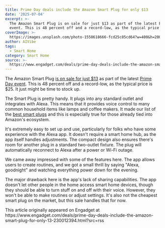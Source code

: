 ```yaml
---
title: Prime Day deals include the Amazon Smart Plug for only $13
date: '2025-07-04'
excerpt: >-
  The Amazon Smart Plug is on sale for just $13 as part of the latest Prime Day
  event. This is 48 percent off and a record-low, as the typical price is...
coverImage: >-
  https://images.unsplash.com/photo-1558618666-fcd25c85cd64?w=400&h=200&fit=crop&auto=format
author: AIVibe
tags:
  - Smart Home
category: Smart Home
source: >-
  https://www.engadget.com/deals/prime-day-deals-include-the-amazon-smart-plug-for-only-13-230012394.html?src=rss
---
```

<p>The Amazon Smart Plug <a data-i13n="elm:affiliate_link;sellerN:Amazon;elmt:;cpos:1;pos:1" href="https://shopping.yahoo.com/rdlw?merchantId=66ea567a-c987-4c2e-a2ff-02904efde6ea&amp;itemId=amazon_B089DR29T6&amp;siteId=us-engadget&amp;pageId=1p-autolink&amp;contentUuid=ca7d88e5-e8d4-49e0-b38a-b6f71b64ee44&amp;featureId=text-link&amp;merchantName=Amazon&amp;linkText=is+on+sale+for+just+%2413&amp;custData=eyJzb3VyY2VOYW1lIjoiV2ViLURlc2t0b3AtVmVyaXpvbiIsImxhbmRpbmdVcmwiOiJodHRwczovL3d3dy5hbWF6b24uY29tL2RwL0IwODlEUjI5VDY_dGFnPWdkZ3QwYy0yMCIsImNvbnRlbnRVdWlkIjoiY2E3ZDg4ZTUtZThkNC00OWUwLWIzOGEtYjZmNzFiNjRlZTQ0Iiwib3JpZ2luYWxVcmwiOiJodHRwczovL3d3dy5hbWF6b24uY29tL2RwL0IwODlEUjI5VDYiLCJkeW5hbWljQ2VudHJhbFRyYWNraW5nSWQiOnRydWUsInNpdGVJZCI6InVzLWVuZ2FkZ2V0IiwicGFnZUlkIjoiMXAtYXV0b2xpbmsiLCJmZWF0dXJlSWQiOiJ0ZXh0LWxpbmsifQ&amp;signature=AQAAAZh7E2y8b0iG7pvA7QLIUjzKbXelqtkKx_LKkIHs-Gmp&amp;gcReferrer=https%3A%2F%2Fwww.amazon.com%2Fdp%2FB089DR29T6" class="rapid-with-clickid" data-original-link="https://www.amazon.com/dp/B089DR29T6?th=1">is on sale for just $13</a> as part of the latest <a data-i13n="cpos:2;pos:1" href="https://www.engadget.com/amazon-prime-day/">Prime Day event</a>. This is 48 percent off and a record-low, as the typical price is $25. It just might be time to stock up.</p> 
<p>The Smart Plug is pretty handy. It plugs into any standard outlet and integrates with Alexa. This means that it provides voice control to many common household items like lamps and coffee makers. It made our list of the <a data-i13n="cpos:3;pos:1" href="https://www.engadget.com/home/smart-home/best-smart-plug-131542429.html">best smart plugs</a> and this is especially true for those already tied into Amazon's ecosystem.</p> <span id="end-legacy-contents"></span>
<p>
 <core-commerce id="eb811c0de3fa461fa804a194f11286c9" data-type="product-list" data-original-url="https://www.amazon.com/dp/B089DR29T6?th=1"></core-commerce></p> 
<p>It's extremely easy to set up and use, particularly for folks who have some experience with the Alexa app. It doesn't require a smart home hub, as the app itself handles adjustments. The compact design also ensures there's room for another plug in a standard two-outlet fixture. The plug will automatically reconnect to Alexa after a power or Wi-Fi outage.</p> 
<p>We came away impressed with some of the features here. The app allows users to create routines, and we got a small thrill by saying "Alexa, goodnight" and watching everything power down for the evening.</p> 
<p>The major drawback here is the app's lack of sharing capabilities. The app doesn't let other people in the home access smart home devices, though they should be able to turn stuff on and off with their voice. However, they won't be able to make routines or adjust settings. It's also not the cheapest smart plug on the market, but this sale handles that for now.</p>This article originally appeared on Engadget at https://www.engadget.com/deals/prime-day-deals-include-the-amazon-smart-plug-for-only-13-230012394.html?src=rss
